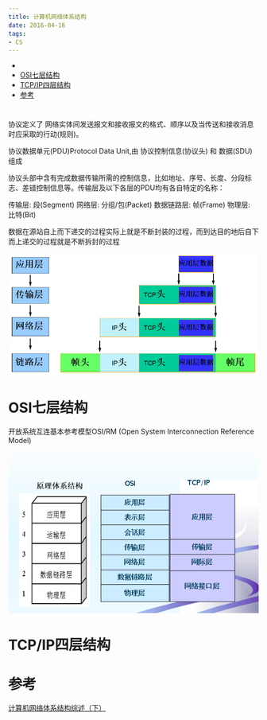 ```yaml
---
title: 计算机网络体系结构
date: 2016-04-16
tags:
- CS
---
```

<!-- TOC -->

- [](#)
- [OSI七层结构](#osi七层结构)
- [TCP/IP四层结构](#tcpip四层结构)
- [参考](#参考)

<!-- /TOC -->


# 

协议定义了 网络实体间发送报文和接收报文的格式、顺序以及当传送和接收消息时应采取的行动(规则)。

协议数据单元(PDU)Protocol Data Unit,由 协议控制信息(协议头) 和 数据(SDU) 组成

协议头部中含有完成数据传输所需的控制信息，比如地址、序号、长度、分段标志、差错控制信息等。传输层及以下各层的PDU均有各自特定的名称：

传输层: 段(Segment)
网络层: 分组/包(Packet)
数据链路层: 帧(Frame)
物理层: 比特(Bit)

数据在源站自上而下递交的过程实际上就是不断封装的过程，而到达目的地后自下而上递交的过程就是不断拆封的过程

![PDU](./img/PDU封装实例.png)

# OSI七层结构

开放系统互连基本参考模型OSI/RM (Open System Interconnection Reference Model)

![alt](./img/典型网络体系结构.png)

# TCP/IP四层结构


# 参考

[计算机网络体系结构综述（下）](https://blog.csdn.net/justloveyou_/article/details/69612153)